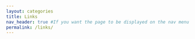 ```yaml
---
layout: categories
title: Links
nav_header: true #If you want the page to be displayed on the nav menu on top of the site, leave "true" here. If not, you can leave it blank
permalink: /links/
---
```

